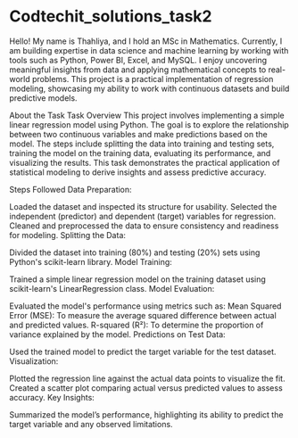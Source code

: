 # Codtechit_solutions_task2
Hello! My name is Thahliya, and I hold an MSc in Mathematics. Currently, I am building expertise in data science and machine learning by working with tools such as Python, Power BI, Excel, and MySQL. I enjoy uncovering meaningful insights from data and applying mathematical concepts to real-world problems. This project is a practical implementation of regression modeling, showcasing my ability to work with continuous datasets and build predictive models.

About the Task
Task Overview
This project involves implementing a simple linear regression model using Python. The goal is to explore the relationship between two continuous variables and make predictions based on the model. The steps include splitting the data into training and testing sets, training the model on the training data, evaluating its performance, and visualizing the results. This task demonstrates the practical application of statistical modeling to derive insights and assess predictive accuracy.

Steps Followed
Data Preparation:

Loaded the dataset and inspected its structure for usability.
Selected the independent (predictor) and dependent (target) variables for regression.
Cleaned and preprocessed the data to ensure consistency and readiness for modeling.
Splitting the Data:

Divided the dataset into training (80%) and testing (20%) sets using Python's scikit-learn library.
Model Training:

Trained a simple linear regression model on the training dataset using scikit-learn's LinearRegression class.
Model Evaluation:

Evaluated the model's performance using metrics such as:
Mean Squared Error (MSE): To measure the average squared difference between actual and predicted values.
R-squared (R²): To determine the proportion of variance explained by the model.
Predictions on Test Data:

Used the trained model to predict the target variable for the test dataset.
Visualization:

Plotted the regression line against the actual data points to visualize the fit.
Created a scatter plot comparing actual versus predicted values to assess accuracy.
Key Insights:

Summarized the model’s performance, highlighting its ability to predict the target variable and any observed limitations.
